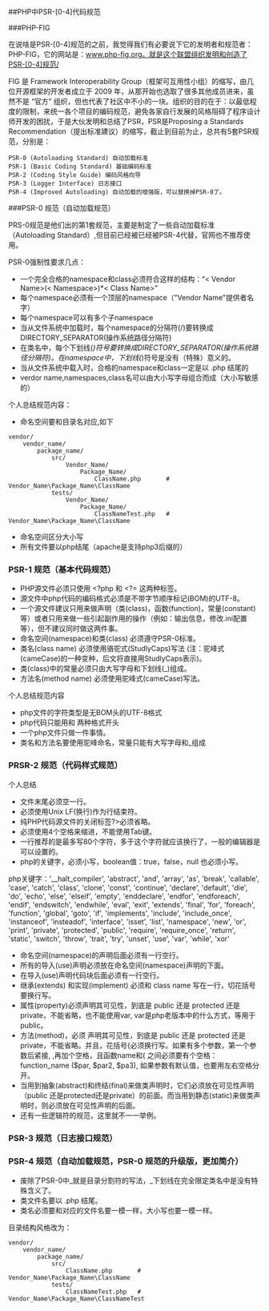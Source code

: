 ##PHP中PSR-[0-4]代码规范

###PHP-FIG

在说啥是PSR-[0-4]规范的之前，我觉得我们有必要说下它的发明者和规范者：PHP-FIG，它的网站是：www.php-fig.org。就是这个联盟组织发明和创造了PSR-[0-4]规范/

FIG 是 Framework Interoperability Group（框架可互用性小组）的缩写，由几位开源框架的开发者成立于 2009 年，从那开始也选取了很多其他成员进来，虽然不是 “官方” 组织，但也代表了社区中不小的一块。组织的目的在于：以最低程度的限制，来统一各个项目的编码规范，避免各家自行发展的风格阻碍了程序设计师开发的困扰，于是大伙发明和总结了PSR，PSR是Proposing a Standards Recommendation（提出标准建议）的缩写，截止到目前为止，总共有5套PSR规范，分别是：

```
PSR-0 (Autoloading Standard) 自动加载标准 
PSR-1 (Basic Coding Standard) 基础编码标准 
PSR-2 (Coding Style Guide) 编码风格向导 
PSR-3 (Logger Interface) 日志接口 
PSR-4 (Improved Autoloading) 自动加载的增强版，可以替换掉PSR-0了。
```

###PSR-0 规范（自动加载规范）

PRS-0规范是他们出的第1套规范，主要是制定了一些自动加载标准（Autoloading Standard）,但目前已经被已经被PSR-4代替，官网也不推荐使用。

PSR-0强制性要求几点：

- 一个完全合格的namespace和class必须符合这样的结构：“\< Vendor Name>(< Namespace>)*< Class Name>”
- 每个namespace必须有一个顶层的namespace（"Vendor Name"提供者名字）
- 每个namespace可以有多个子namespace
- 当从文件系统中加载时，每个namespace的分隔符(/)要转换成 DIRECTORY_SEPARATOR(操作系统路径分隔符)
- 在类名中，每个下划线(_)符号要转换成DIRECTORY_SEPARATOR(操作系统路径分隔符)。在namespace中，下划线(_)符号是没有（特殊）意义的。
- 当从文件系统中载入时，合格的namespace和class一定是以 .php 结尾的
- verdor name,namespaces,class名可以由大小写字母组合而成（大小写敏感的）

个人总结规范内容：

- 命名空间要和目录名对应,如下

```
vendor/
    vendor_name/
        package_name/
            src/
                Vendor_Name/
                    Package_Name/
                        ClassName.php       # Vendor_Name\Package_Name\ClassName
            tests/
                Vendor_Name/
                    Package_Name/
                        ClassNameTest.php   # Vendor_Name\Package_Name\ClassName
```

- 命名空间区分大小写
- 所有文件要以php结尾（apache是支持php3后缀的）


### PSR-1 规范（基本代码规范）

- PHP源文件必须只使用 <?php 和 <?= 这两种标签。
- 源文件中php代码的编码格式必须是不带字节顺序标记(BOM)的UTF-8。
- 一个源文件建议只用来做声明（类(class)，函数(function)，常量(constant)等）或者只用来做一些引起副作用的操作（例如：输出信息，修改.ini配置等），但不建议同时做这两件事。
- 命名空间(namespace)和类(class) 必须遵守PSR-0标准。
- 类名(class name) 必须使用骆驼式(StudlyCaps)写法 (注：驼峰式(cameCase)的一种变种，后文将直接用StudlyCaps表示)。
- 类(class)中的常量必须只由大写字母和下划线(_)组成。
- 方法名(method name) 必须使用驼峰式(cameCase)写法。

个人总结规范内容

- php文件的字符类型是无BOM头的UTF-8格式
- php代码只能用<?php ?>和 <?= ?>两种格式开头
- 一个php文件只做一件事情。
- 类名和方法名要使用驼峰命名，常量只能有大写字母和_组成

### PRSR-2 规范（代码样式规范）

个人总结
- 文件末尾必须空一行。
- 必须使用Unix LF(换行)作为行结束符。
- 纯PHP代码源文件的关闭标签?>必须省略。
- 必须使用4个空格来缩进，不能使用Tab键。
- 一行推荐的是最多写80个字符，多于这个字符就应该换行了，一般的编辑器是可以设置的。
- php的关键字，必须小写，boolean值：true，false，null 也必须小写。

php关键字：'__halt_compiler', 'abstract', 'and', 'array', 'as', 'break', 'callable', 'case', 'catch', 'class', 'clone', 'const', 'continue', 'declare', 'default', 'die', 'do', 'echo', 'else', 'elseif', 'empty', 'enddeclare', 'endfor', 'endforeach', 'endif', 'endswitch', 'endwhile', 'eval', 'exit', 'extends', 'final', 'for', 'foreach', 'function', 'global', 'goto', 'if', 'implements', 'include', 'include_once', 'instanceof', 'insteadof', 'interface', 'isset', 'list', 'namespace', 'new', 'or', 'print', 'private', 'protected', 'public', 'require', 'require_once', 'return', 'static', 'switch', 'throw', 'trait', 'try', 'unset', 'use', 'var', 'while', 'xor'

- 命名空间(namespace)的声明后面必须有一行空行。
- 所有的导入(use)声明必须放在命名空间(namespace)声明的下面。
- 在导入(use)声明代码块后面必须有一行空行。
- 继承(extends) 和实现(implement) 必须和 class name 写在一行，切花括号要换行写。
- 属性(property)必须声明其可见性，到底是 public 还是 protected 还是 private，不能省略，也不能使用var, var是php老版本中的什么方式，等用于public。
- 方法(method)，必须 声明其可见性，到底是 public 还是 protected 还是 private，不能省略。并且，花括号{必须换行写。如果有多个参数，第一个参数后紧接, ,再加个空格，且函数name和( 之间必须要有个空格：function_name ($par, $par2, $pa3), 如果参数有默认值，也要用左右空格分开。
- 当用到抽象(abstract)和终结(final)来做类声明时，它们必须放在可见性声明 （public 还是protected还是private）的前面。而当用到静态(static)来做类声明时，则必须放在可见性声明的后面。
- 还有一些逻辑符的规范，这里就不一一举例。

### PSR-3 规范（日志接口规范）

### PSR-4 规范（自动加载规范，PSR-0 规范的升级版，更加简介）

- 废除了PSR-0中_就是目录分割符的写法，_下划线在完全限定类名中是没有特殊含义了。 
- 类文件名要以 .php 结尾。 
- 类名必须要和对应的文件名要一模一样，大小写也要一模一样。

目录结构风格改为：

```
vendor/
    vendor_name/
        package_name/
            src/
                ClassName.php       # Vendor_Name\Package_Name\ClassName
            tests/
                ClassNameTest.php   # Vendor_Name\Package_Name\ClassNameTest
```